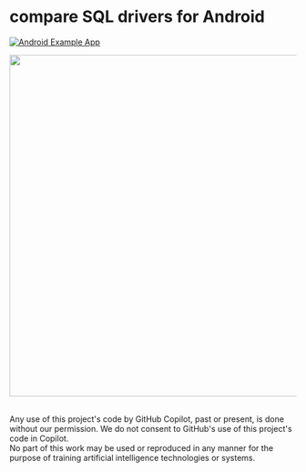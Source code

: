 compare SQL drivers for Android
===============================

[![Android Example App](https://github.com/zoff99/sql_android_compare/actions/workflows/android_app.yml/badge.svg?branch=master)](https://github.com/zoff99/sql_android_compare/actions/workflows/android_app.yml)

<img src="https://github.com/zoff99/sqlite-jdbc/releases/download/nightly/android_screen01.png" height="600"></a>
<br>



<br>
Any use of this project's code by GitHub Copilot, past or present, is done
without our permission.  We do not consent to GitHub's use of this project's
code in Copilot.
<br>
No part of this work may be used or reproduced in any manner for the purpose of training artificial intelligence technologies or systems.
